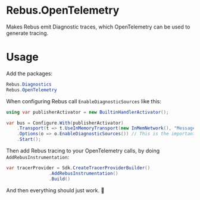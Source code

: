 ﻿# Rebus.OpenTelemetry

Makes Rebus emit Diagnostic traces, which OpenTelemetry can be used to generate tracing. 

# Usage

Add the packages:
```c#
Rebus.Diagnostics
Rebus.OpenTelemetry
```

When configuring Rebus call `EnableDiagnosticSources` like this:
```c#
using var publisherActivator = new BuiltinHandlerActivator();

var bus = Configure.With(publisherActivator)
    .Transport(t => t.UseInMemoryTransport(new InMemNetwork(), "Messages"))
    .Options(o => o.EnableDiagnosticSources()) // This is the important line
    .Start();
```

Then add Rebus tracing to your OpenTelemetry calls, by doing `AddRebusInstrumentation`:

```c#
var tracerProvider = Sdk.CreateTracerProviderBuilder()
                .AddRebusInstrumentation()
                .Build()
```

And then everything should just work. 🙂